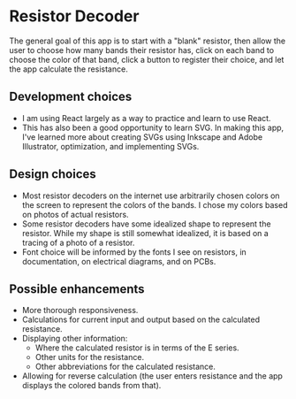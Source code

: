# Resistor Decoder

The general goal of this app is to start with a "blank" resistor, then allow the user to choose how many bands their resistor has, click on each band to choose the color of that band, click a button to register their choice, and let the app calculate the resistance.


## Development choices
* I am using React largely as a way to practice and learn to use React.
* This has also been a good opportunity to learn SVG. In making this app, I've learned more about creating SVGs using Inkscape and Adobe Illustrator, optimization, and implementing SVGs.


## Design choices
* Most resistor decoders on the internet use arbitrarily chosen colors on the screen to represent the colors of the bands. I chose my colors based on photos of actual resistors.
* Some resistor decoders have some idealized shape to represent the resistor. While my shape is still somewhat idealized, it is based on a tracing of a photo of a resistor.
* Font choice will be informed by the fonts I see on resistors, in documentation, on electrical diagrams, and on PCBs.


## Possible enhancements
* More thorough responsiveness.
* Calculations for current input and output based on the calculated resistance.
* Displaying other information:
    * Where the calculated resistor is in terms of the E series.
    * Other units for the resistance.
    * Other abbreviations for the calculated resistance.
* Allowing for reverse calculation (the user enters resistance and the app displays the colored bands from that).
